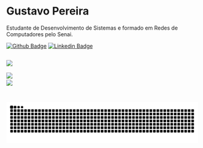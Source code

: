 # Gustavo Pereira

Estudante de Desenvolvimento de Sistemas e formado em Redes de Computadores pelo Senai.

[![Github Badge](https://img.shields.io/badge/-Github-000?style=flat-square&logo=Github&logoColor=white)](https://github.com/gpereiraaa/)
[![Linkedin Badge](https://img.shields.io/badge/-LinkedIn-blue?style=flat-square&logo)](https://www.linkedin.com/in/gustavo-pereira-dev-redes)
<!--
##

<img loading="lazy" height="180em" src="https://github-readme-stats.vercel.app/api?username=gpereiraaa&show_icons=true&theme=dracula&include_all_commits=true&count_private=true"/>
</div>
-->
##

<div>
<a href="https://github.com/gpereiraaa">
<img loading="lazy" height="180em" src="https://github-readme-stats.vercel.app/api/top-langs/?username=gpereiraaa&layout=compact&langs_count=7&theme=dracula"/>
</div>

![](https://github-readme-stats.vercel.app/api?username=gpereiraaa&theme=dark&hide_border=false&include_all_commits=false&count_private=false)<br/>
![](https://nirzak-streak-stats.vercel.app/?user=gpereiraaa&theme=dark&hide_border=false)<br/>


#

<div>
  <picture>
    <source media="(prefers-color-scheme: dark)" srcset="https://raw.githubusercontent.com/gpereiraaa/gpereiraaa/output/github-contribution-grid-snake-dark.svg">
    <source media="(prefers-color-scheme: light)" srcset="https://raw.githubusercontent.com/gpereiraaa/gpereiraaa/output/github-contribution-grid-snake.svg">
    <img alt="github contribution grid snake animation" src="https://raw.githubusercontent.com/gpereiraaa/gpereiraaa/output/github-contribution-grid-snake.svg">
  </picture>
</div>


<!--
---
[![](https://visitcount.itsvg.in/api?id=gpereiraaa&icon=0&color=0)](https://visitcount.itsvg.in)-->
